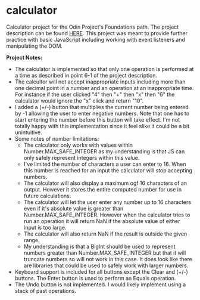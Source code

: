 # calculator
Calculator project for the Odin Project's Foundations path.
The project description can be found [HERE](https://www.theodinproject.com/courses/foundations/lessons/calculator).
This project was meant to provide further practice with basic JavaScript including working with event listeners and manipulating the DOM.

**Project Notes:**
- The calculator is implemented so that only one operation is performed at a time as described in point 6-1 of the project description.
- The calcultor will not accept inappropriate inputs including more than one decimal point in a number and an operation at an inappropriate time. For instance if the user clicked "4" then "+" then "x" then "6" the calculator would ignore the "x" click and return "10".
- I added a (+/-) button that multiplies the current number being entered by -1 allowing the user to enter negative numbers. Note that one has to start entering the number before this button will take effect. I'm not totally happy with this implementation since it feel slike it could be a bit unintuitive.
- Some notes of number limitations:
  - The calculator only works with values within Number.MAX_SAFE_INTEGER as my understanding is that JS can only safely represent integers within this value. 
  - I've limited the number of characters a user can enter to 16. When this number is reached for an input the calculator will stop accepting numbers.
  - The calculator will also display a maximum ogf 16 characters of an output. However it stores the entire computed number for use in future calculations.
  - The calculator will let the user enter any number up to 16 characters even if it's absolute value is greater than Number.MAX_SAFE_INTEGER. However when the calculator tries to run an operation it will return NaN if the absolute value of either input is too large.
  - The calculator will also return NaN if the result is outside the given range. 
  - My understanding is that a BigInt should be used to represent numbers greater than Number.MAX_SAFE_INTEGER but that it will truncate numbers so will not work in this case. It does look like there are libraries that could be used to safely work with larger numbers.
- Keyboard support is included for all buttons except the Clear and (+/-) buttons. The Enter button is used to perform an Equals operation.
- The Undo button is not implemented. I would likely implement using a stack of past operations.
